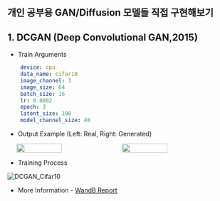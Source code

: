 ## 개인 공부용 GAN/Diffusion 모델들 직접 구현해보기

## 1. DCGAN (Deep Convolutional GAN,2015)
- Train Arguments
```yaml
    device: cpu
    data_name: cifar10
    image_channel: 3
    image_size: 64
    batch_size: 16
    lr: 0.0002
    epoch: 3
    latent_size: 100
    model_channel_size: 48
```
- Output Example (Left: Real, Right: Generated)

<div style="display: flex; justify-content: center;">
    <img src="https://github.com/naye971012/Generative_models/assets/74105909/2ca49333-e60a-4157-a111-52a23c2470d4" style="width: 45%; margin-right: 5px;">
    <img src="https://github.com/naye971012/Generative_models/assets/74105909/3e4e7860-6171-4176-be4d-7d97803508fa" style="width: 45%; margin-left: 5px;">
</div>

- Training Process

![DCGAN_Cifar10](https://github.com/naye971012/Generative_models/assets/74105909/e295646d-528b-47b2-95ed-798a94482aeb)

- More Information - [WandB Report](https://wandb.ai/naye971012/GAN_Diffusion?workspace=user-naye971012)